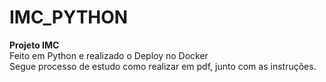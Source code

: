 # IMC_PYTHON

<b>Projeto IMC</b>
<br>
Feito em Python e realizado o Deploy no Docker
<br>
Segue processo de estudo como realizar em pdf, junto com as instruções.


